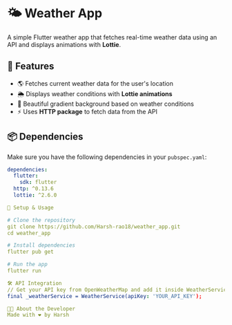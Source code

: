 # 🌤 Weather App

A simple Flutter weather app that fetches real-time weather data using an API and displays animations with **Lottie**.

## 🚀 Features  
- 🌎 Fetches current weather data for the user's location  
- 🌦 Displays weather conditions with **Lottie animations**  
- 🎨 Beautiful gradient background based on weather conditions  
- ⚡ Uses **HTTP package** to fetch data from the API  

## 📦 Dependencies  
Make sure you have the following dependencies in your `pubspec.yaml`:  
```yaml
dependencies:
  flutter:
    sdk: flutter
  http: ^0.13.6
  lottie: ^2.6.0

🔧 Setup & Usage 

# Clone the repository  
git clone https://github.com/Harsh-rao18/weather_app.git  
cd weather_app  

# Install dependencies  
flutter pub get  

# Run the app  
flutter run  

🛠 API Integration
// Get your API key from OpenWeatherMap and add it inside WeatherService
final _weatherService = WeatherService(apiKey: 'YOUR_API_KEY');

👨‍💻 About the Developer
Made with ❤️ by Harsh

